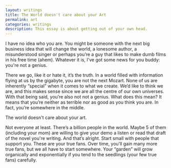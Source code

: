 ```yaml
---
layout: writings
title: The World doesn't care about your Art
permalink: art
categories: writings
description: This essay is about getting out of your own head.
---
```


I have no idea who you are. You might be someone with the next big business idea that will change the world, a lonesome author, a misunderstood singer or perhaps you’re a guy that likes to make dumb films in his free time (ahem). Whatever it is, I've got some news for you buddy: you're not a genius.

There we go, like it or hate it, it’s the truth. In a world filled with information flying at us by the gigabyte, you are not the next Mozart. None of us are inherently “special” when it comes to what we create. We’d like to think we are, and this makes sense since we are all the centre of our own universes. With that being said, you’re also not not a genius. What does this mean? It means that you’re neither as terrible nor as good as you think you are. In fact, you’re somewhere in the middle.

The world doesn't care about your art.

Not everyone at least. There’s a billion people in the world. Maybe 5 of them (including your mom) are willing to give your demo a listen or read that draft of the novel you're writing. And that’s alright. Start small with people that support you. These are your true fans. Over time, you’ll gain many more true fans, but we all have to start somewhere. Your “garden” will grow organically and exponentially if you tend to the seedlings (your few true fans) carefully.
